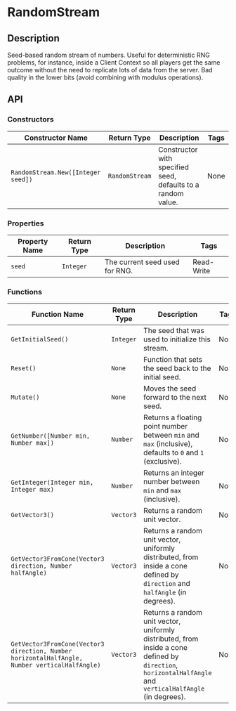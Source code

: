 # RandomStream

## Description

Seed-based random stream of numbers. Useful for deterministic RNG problems, for instance, inside a Client Context so all players get the same outcome without the need to replicate lots of data from the server. Bad quality in the lower bits (avoid combining with modulus operations).

## API

### Constructors

| Constructor Name | Return Type | Description | Tags |
| ----------- | ----------- | ----------- | ---- |
| `RandomStream.New([Integer seed])` | `RandomStream` | Constructor with specified seed, defaults to a random value. | None |

### Properties

| Property Name | Return Type | Description | Tags |
| -------- | ----------- | ----------- | ---- |
| `seed` | `Integer` | The current seed used for RNG. | Read-Write |

### Functions

| Function Name | Return Type | Description | Tags |
| -------- | ----------- | ----------- | ---- |
| `GetInitialSeed()` | `Integer` | The seed that was used to initialize this stream. | None |
| `Reset()` | `None` | Function that sets the seed back to the initial seed. | None |
| `Mutate()` | `None` | Moves the seed forward to the next seed. | None |
| `GetNumber([Number min, Number max])` | `Number` | Returns a floating point number between `min` and `max` (inclusive), defaults to `0` and `1` (exclusive). | None |
| `GetInteger(Integer min, Integer max)` | `Number` | Returns an integer number between `min` and `max` (inclusive). | None |
| `GetVector3()` | `Vector3` | Returns a random unit vector. | None |
| `GetVector3FromCone(Vector3 direction, Number halfAngle)` | `Vector3` | Returns a random unit vector, uniformly distributed, from inside a cone defined by `direction` and `halfAngle` (in degrees). | None |
| `GetVector3FromCone(Vector3 direction, Number horizontalHalfAngle, Number verticalHalfAngle)` | `Vector3` | Returns a random unit vector, uniformly distributed, from inside a cone defined by `direction`, `horizontalHalfAngle` and `verticalHalfAngle` (in degrees). | None |
